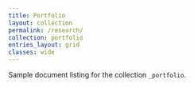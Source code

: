 ```yaml
---
title: Portfolio
layout: collection
permalink: /research/
collection: portfolio
entries_layout: grid
classes: wide
---
```


Sample document listing for the collection `_portfolio`.
